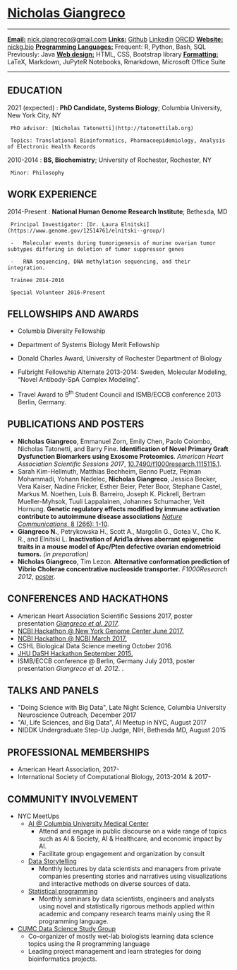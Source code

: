 <!--  

Great resource https://blog.chmd.fr/editing-a-cv-in-markdown-with-pandoc.html 

The CSS is attributable to the above blog post

This is another great post influencing this document https://mszep.github.io/pandoc_resume/

see github repo for licensing information
-->

[Nicholas Giangreco](http://systemsbiology.columbia.edu/people/nicholas-giangreco)
==========


----------------------------------    --------------------------------------------------
<u>**Email:**</u>                                               nick.giangreco@gmail.com
<u>**Links:**</u>                              [Github](http://github.com/ngiangre) [Linkedin](http://www.linkedin.com/in/nickgiangreco/) [ORCID](https://orcid.org/0000-0001-8138-4947)
<u>**Website:**</u>                                        [nickg.bio](http://nickg.bio)
<u>**Programming Languages:**</u>              Frequent: R, Python, Bash, SQL 
                                                                        Previously: Java
<u>**Web design:**</u>                       HTML, CSS, Bootstrap library
<u>**Formatting:**</u>                       LaTeX, Markdown, JuPyteR Notebooks, Rmarkdown, Microsoft Office Suite
----------------------------------     ------------------------------------------------- 


EDUCATION
----------


2021 (expected)
:    **PhD Candidate, Systems Biology**; Columbia University, New York City, NY

     PhD advisor: [Nicholas Tatonetti](http://tatonettilab.org)

     Topics: Translational Bioinformatics, Pharmacoepidemiology, Analysis of Electronic Health Records

2010-2014
:    **BS, Biochemistry**; University of Rochester, Rochester, NY

     Minor: Philosophy

WORK EXPERIENCE
----------

2014-Present
:    **National Human Genome Research Institute**; Bethesda, MD

     Principal Investigator: [Dr. Laura Elnitski](https://www.genome.gov/12514761/elnitski--group/)

     -   Molecular events during tumorigenesis of murine ovarian tumor subtypes differing in deletion of tumor suppressor genes

     -   RNA sequencing, DNA methylation sequencing, and their integration.
     
     Trainee 2014-2016
     
     Special Volunteer 2016-Present

FELLOWSHIPS AND AWARDS
----------

-   Columbia Diversity Fellowship

-   Department of Systems Biology Merit Fellowship

-   Donald Charles Award, University of Rochester Department of Biology

-   Fulbright Fellowship Alternate 2013-2014: Sweden, Molecular Modeling, “Novel Antibody-SpA Complex Modeling”.

-   Travel Award to 9<sup>th</sup> Student Council and ISMB/ECCB conference 2013 Berlin, Germany.

PUBLICATIONS AND POSTERS
----------

- **Nicholas Giangreco**, Emmanuel Zorn, Emily Chen, Paolo Colombo, Nicholas Tatonetti, and Barry Fine. **Identification of Novel Primary Graft Dysfunction Biomarkers using Exosome Proteomics**. _American Heart Association Scientific Sessions 2017_, [10.7490/f1000research.1115115.1](https://f1000research.com/posters/6-2080).
- Sarah Kim-Hellmuth, Matthias Bechheim, Benno Puetz, Pejman Mohammadi, Yohann Nedelec, **Nicholas Giangreco**, Jessica Becker, Vera Kaiser, Nadine Fricker, Esther Beier, Peter Boor, Stephane Castel, Markus M. Noethen, Luis B. Barreiro, Joseph K. Pickrell, Bertram Mueller-Myhsok, Tuuli Lappalainen, Johannes Schumacher, Veit Hornung. **Genetic regulatory effects modified by immune activation contribute to autoimmune disease associations** [*Nature Communications*, 8 (266): 1-10](https://www.nature.com/articles/s41467-017-00366-1). 
-	**Giangreco N.**, Petrykowska H., Scott A., Margolin G., Gotea V., Cho K. R., and Elnitski L. **Inactivation of Arid1a drives aberrant epigenetic traits in a mouse model of Apc/Pten defective ovarian endometrioid tumors.** *(in preparation)*
- **Nicholas Giangreco**, Tim Lezon. **Alternative conformation prediction of Vibrio Cholerae concentrative nucleoside transporter**. _F1000Research 2012_, [poster](https://f1000research.com/posters/1093921). 

CONFERENCES AND HACKATHONS
----------

-  American Heart Association Scientific Sessions 2017, poster presentation [*Giangreco et al. 2017*](https://f1000research.com/posters/6-2080). 
-  [NCBI Hackathon @ New York Genome Center June 2017.](https://github.com/NCBI-Hackathons/Proteomic_Correlation_Shiny)-	[NCBI Hackathon @ NCBI March 2017.](https://github.com/NCBI-Hackathons/Scan2CNV)-	CSHL Biological Data Science meeting October 2016.-	[JHU DaSH Hackathon September 2015.](https://github.com/NCBI-Hackathons/DASH_cell_type)-	ISMB/ECCB conference @ Berlin, Germany July 2013, poster presentation *Giangreco et al. 2012*. .

TALKS AND PANELS
------------------------

- "Doing Science with Big Data", Late Night Science, Columbia University Neuroscience Outreach, December 2017
- "AI, Life Sciences, and Big Data", AI Meetup in NYC, August 2017
- NIDDK Undergraduate Step-Up Judge, NIH, Bethesda MD, August 2015

PROFESSIONAL MEMBERSHIPS
----------

- American Heart Association, 2017-
- International Society of Computational Biology, 2013-2014 & 2017-

COMMUNITY INVOLVEMENT
----------

- NYC MeetUps
     + [AI @ Columbia University Medical Center](https://www.meetup.com/AI-at-CUMC/)
         + Attend and engage in public discourse on a wide range of topics such as AI & Society, AI & Healthcare, and economic impact by AI. 
         + Facilitate group engagement and organization by consult
     + [Data Storytelling](https://www.meetup.com/Data-Storytelling-NYC/)
         + Monthly lectures by data scientists and managers from private companies presenting stories and narratives using visualizations and interactive methods on diverse sources of data.
     + [Statistical programming](https://www.meetup.com/nyhackr/)
         + Monthly seminars by data scientists, engineers and analysts using novel and statistically rigorous methods applied within academic and company research teams mainly using the R programming language. 
- [CUMC Data Science Study Group](https://github.com/ngiangre/CUMC_Data_Science_Group)
     + Co-organizer of mostly wet-lab biologists learning data science topics using the R programming language
     + Leading project management and learn strategies for doing bioinformatics projects. 
